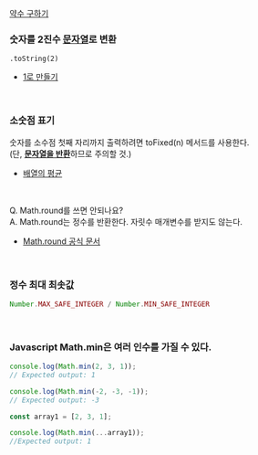 [약수 구하기](https://github.com/AtomicLiquors/Javascript_Algorithm/blob/main/Mathematics/Divisor/programmers_120897.js)


### 숫자를 2진수 <u>문자열</u>로 변환
```
.toString(2)
```
- [1로 만들기](https://school.programmers.co.kr/learn/courses/30/lessons/181880/solution_groups?language=javascript)


<br>

### 소숫점 표기

숫자를 소수점 첫째 자리까지 출력하려면 toFixed(n) 메서드를 사용한다.  
(단, <u>**문자열을 반환**</u>하므로 주의할 것.)  
- [배열의 평균](https://github.com/AtomicLiquors/codetree-TILs/blob/main/240904/%EB%B0%B0%EC%97%B4%EC%9D%98%20%ED%8F%89%EA%B7%A0/ave-of-array.js)

<br>

Q. Math.round를 쓰면 안되나요?  
A. Math.round는 정수를 반환한다. 자릿수 매개변수를 받지도 않는다.
- [Math.round 공식 문서](https://developer.mozilla.org/en-US/docs/Web/JavaScript/Reference/Global_Objects/Math/round)

<br>


### 정수 최대 최솟값
```javascript
Number.MAX_SAFE_INTEGER / Number.MIN_SAFE_INTEGER
```

<br>

### Javascript Math.min은 여러 인수를 가질 수 있다.
  ```javascript
  console.log(Math.min(2, 3, 1));
  // Expected output: 1
  
  console.log(Math.min(-2, -3, -1));
  // Expected output: -3

  const array1 = [2, 3, 1];

  console.log(Math.min(...array1));
  //Expected output: 1
  
  ```
